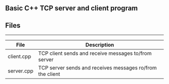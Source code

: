 ## Basic C++ TCP server and client program

## Files
----
| File | Description |
| ----- | -----------|
| client.cpp | TCP client sends and receive messages to/from server |
| server.cpp | TCP server sends and receives messages ro/from the client |

 
